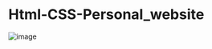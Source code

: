 # Html-CSS-Personal_website

![image](https://github.com/Loserbirdman5566/Html-CSS-Personal_website/blob/master/Html%E3%80%81Css-Personal_website.gif)
